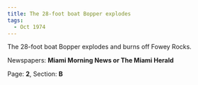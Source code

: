 ```yaml
---  
title: The 28-foot boat Bopper explodes  
tags:  
  - Oct 1974  
---  
```

  
The 28-foot boat Bopper explodes and burns off Fowey Rocks.  
  
Newspapers: **Miami Morning News or The Miami Herald**  
  
Page: **2**, Section: **B** 
